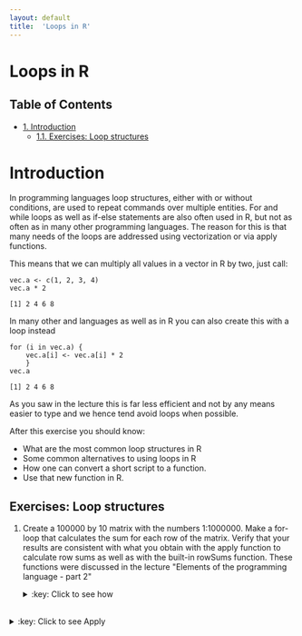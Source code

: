 ```yaml
---
layout: default
title:  'Loops in R'
---
```

# Loops in R
<div id="table-of-contents">
<h2>Table of Contents</h2>
<div id="text-table-of-contents">
<ul>
<li><a href="#orgheadline2">1. Introduction</a>
<ul>
<li><a href="#orgheadline1">1.1. Exercises: Loop structures</a></li>
</ul>
</li>
</ul>
</div>
</div>

# Introduction<a id="orgheadline2"></a>

In programming languages loop structures, either with or without
conditions, are used to repeat commands over multiple entities. For
and while loops as well as if-else statements are also often used in
R, but not as often as in many other programming languages. The reason
for this is that many needs of the loops are addressed using
vectorization or via apply functions.

This means that we can multiply all values in a vector in R by two, just
call:

    vec.a <- c(1, 2, 3, 4)
    vec.a * 2

    [1] 2 4 6 8

In many other and languages as well as in R you can also create this
with a loop instead

    for (i in vec.a) {
        vec.a[i] <- vec.a[i] * 2
        }
    vec.a

    [1] 2 4 6 8

As you saw in the lecture this is far less efficient and not by any
means easier to type and we hence tend avoid loops when possible. 

After this exercise you should know:
- What are the most common loop structures in R
- Some common alternatives to using loops in R
- How one can convert a short script to a function.
- Use that new function in R.


## Exercises: Loop structures<a id="orgheadline1"></a>

1.  Create a 100000 by 10 matrix with the numbers 1:1000000. Make a
    for-loop that calculates the sum for each row of the
    matrix. Verify that your results are consistent with what you
    obtain with the apply function to calculate row sums as well as
    with the built-in rowSums function. These functions were discussed
    in the lecture "Elements of the programming language - part 2"
	<details>
	<summary>:key: Click to see how</summary>
	<pre>
        X <- matrix(1:1000000, nrow = 100000, ncol = 10)
        for.sum <- vector()
        # Note that this loop is much faster if you outside the loop create an empty vector of the right size.
        # rwmeans <- vector('integer', 100000)
        for (i in 1:nrow(X)) {
            for.sum[i] <- sum(X[i,])
        }
        head(for.sum)
    
        [1] 4500010 4500020 4500030 4500040 4500050 4500060
	</pre>
	</details>
<br>
    <details>
	<summary>:key: Click to see Apply</summary>
	<pre>
		app.sum <- apply(X, MARGIN = 1, sum)
        head(app.sum)
    
        [1] 4500010 4500020 4500030 4500040 4500050 4500060

	</pre>
	</details>
<br>
	<details>
	<summary>:key: Click to see RowSums</summary>
	<pre>	
		rowSums.sum <- rowSums(X)
        head(rowSums.sum)
    
        [1] 4500010 4500020 4500030 4500040 4500050 4500060
    
	</pre>
	</details>
<br>
	<details>
	<summary>:key: Click to see how to check if methods are generating the same res.</summary>
	<pre>
		
		identical(for.sum, app.sum)
        identical(for.sum, rowSums.sum)
        identical(for.sum, as.integer(rowSums.sum))
    
        [1] TRUE
        [1] FALSE
        [1] TRUE

	</pre>
	</details>
<br>

2.  Another common loop structure that is used is the while loop, which
    functions much like a for loop, but will only run as
    long as a test condition is TRUE. Modify your for loop from
    exercise 1 and make it into a while loop.
	<details>
	<summary>:key: Click to see how</summary>
	<pre>
        x <- 1
        while.sum <- vector("integer", 100000)
        while (x < 100000) {
            while.sum[x] <- sum(X[x,])
            x <- x + 1
            }
        head(while.sum)
    
        [1] 4500010 4500020 4500030 4500040 4500050 4500060

	</pre>
	</details>
<br>

3.  Create a data frame with two numeric and one character
    vector. Write a loop that loops over the columns and reports the
    sum of the column values if it is numeric and the total number of
    characters if it is a character vector.
	
	<details>
	<summary>:key: Click to see how</summary>
	<pre>
	
		vector1 <- 1:10
        vector2 <- c("Odd", "Loop", letters[1:8])
        vector3 <- rnorm(10, sd = 10)
        df1 <- data.frame(vector1, vector2, vector3, stringsAsFactors = FALSE)
        sum.vec <- vector()
        for (i in 1:ncol(df1)) {
            if (is.numeric(df1[,i])) {
                sum.vec[i] <- sum(df1[,i])
            } else {
                sum.vec[i] <- sum(nchar(df1[,i]))
            }
        }
        sum.vec
    
        [1]  5.500000 15.000000  2.727954
	</pre>
	</details>
<br>

4.  In question 3 you generated a loop to go over a data frame. Try to
    convert this code to a function in R. The function should take a
    single data frame name as argument.
	
	<details>
	<summary>:key: Click to see how</summary>
	<pre>
        df.info <- function(df) {
			sum.vec <- vector()
			for (i in 1:ncol(df)) {
				if (is.numeric(df[,i])) {
					sum.vec[i] <- mean(df[,i])
					} else {
					sum.vec[i] <- sum(nchar(df[,i]))
					}
				}
			sum.vec
		}
	</pre>
	</details>
<br>

5.  Read up on the ifelse function in R. If possible use the ifelse function
    to answer question 3.

6.  In all loops that we tried out we have created the variable where
    the output is saved outside the loop. Why is this?

7.  **Advanced exercise**
	At the lecture an approach to calculate factorials were
    implemented using recursion (function calling itself). Here we
    instead will have a go at generating Fibonacci numbers. A
    fibonacci number is part of a series of number with the following
    properties:
	
	The first two numbers in the Fibonacci sequence are either 1 and
    1, or 0 and 1, depending on the chosen starting point of the
    sequence, and each subsequent number is the sum of the previous
    two. Hence:
	
	0, 1, 1, 2, 3, 5, 8, 13, 21, ...
	or
	1, 1, 2, 3, 5, 8, 13, 21, ...

	Try to generate such a series using a recursive approach
